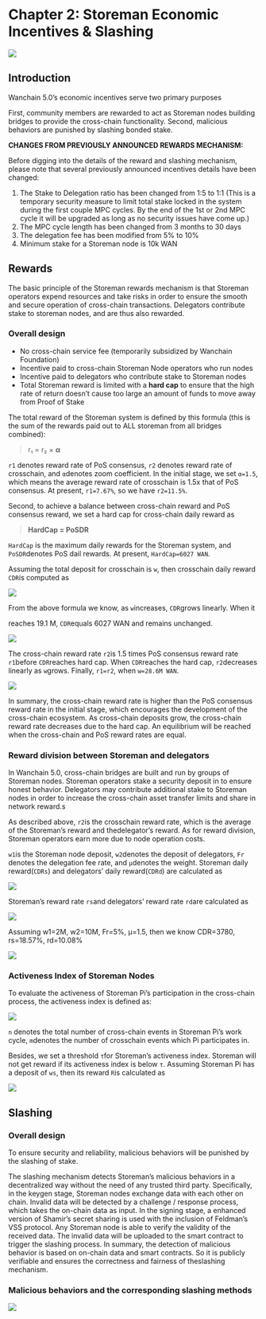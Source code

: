 # Chapter 2: Storeman Economic Incentives & Slashing


![](https://miro.medium.com/max/2732/0*FYVl6eby6Sej3tUX.png)

## Introduction

Wanchain 5.0’s economic incentives serve two primary purposes

First, community members are rewarded to act as Storeman nodes building bridges to provide the cross-chain functionality. Second, malicious behaviors are punished by slashing bonded stake.

**CHANGES FROM PREVIOUSLY ANNOUNCED REWARDS MECHANISM:**

Before digging into the details of the reward and slashing mechanism, please note that several previously announced incentives details have been changed:

1.  The Stake to Delegation ratio has been changed from 1:5 to 1:1 (This is a temporary security measure to limit total stake locked in the system during the first couple MPC cycles. By the end of the 1st or 2nd MPC cycle it will be upgraded as long as no security issues have come up.)
2.  The MPC cycle length has been changed from 3 months to 30 days
3.  The delegation fee has been modified from 5% to 10%
4.  Minimum stake for a Storeman node is 10k WAN

## Rewards

The basic principle of the Storeman rewards mechanism is that Storeman operators expend resources and take risks in order to ensure the smooth and secure operation of cross-chain transactions. Delegators contribute stake to storeman nodes, and are thus also rewarded.

### Overall design

*   No cross-chain service fee (temporarily subsidized by Wanchain Foundation)
*   Incentive paid to cross-chain Storeman Node operators who run nodes
*   Incentive paid to delegators who contribute stake to Storeman nodes
*   Total Storeman reward is limited with a **hard cap** to ensure that the high rate of return doesn’t cause too large an amount of funds to move away from Proof of Stake

The total reward of the Storeman system is defined by this formula (this is the sum of the rewards paid out to ALL storeman from all bridges combined):

> r₁ = r₂ × **α**

`r1` denotes reward rate of PoS consensus, `r2` denotes reward rate of crosschain, and `α`denotes zoom coefficient. In the initial stage, we set `α=1.5`, which means the average reward rate of crosschain is 1.5x that of PoS consensus. At present, `r1=7.67%`, so we have `r2=11.5%`.

Second, to achieve a balance between cross-chain reward and PoS consensus reward, we set a hard cap for cross-chain daily reward as

> **HardCap = PoSDR**

`HardCap` is the maximum daily rewards for the Storeman system, and `PoSDR`denotes PoS dail rewards. At present, `HardCap=6027 WAN`.

Assuming the total deposit for crosschain is `w`, then crosschain daily reward `CDR`is computed as

![](https://miro.medium.com/max/641/0*K25657uhzNo7Xg-U.png)

From the above formula we know, as `w`increases, `CDR`grows linearly. When it

reaches 19.1 M, `CDR`equals 6027 WAN and remains unchanged.

![](https://miro.medium.com/max/875/0*ybXxhQPbv3rShfhs.png)

The cross-chain reward rate `r2`is 1.5 times PoS consensus reward rate `r1`before `CDR`reaches hard cap. When `CDR`reaches the hard cap, `r2`decreases linearly as `w`grows. Finally, `r1=r2`, when `w=28.6M WAN`.

![](https://miro.medium.com/max/875/0*NAu4fqivxowjRuKt.png)

In summary, the cross-chain reward rate is higher than the PoS consensus reward rate in the initial stage, which encourages the development of the cross-chain ecosystem. As cross-chain deposits grow, the cross-chain reward rate decreases due to the hard cap. An equilibrium will be reached when the cross-chain and PoS reward rates are equal.

### Reward division between Storeman and delegators

In Wanchain 5.0, cross-chain bridges are built and run by groups of Storeman nodes. Storeman operators stake a security deposit in to ensure honest behavior. Delegators may contribute additional stake to Storeman nodes in order to increase the cross-chain asset transfer limits and share in network reward.s

As described above, `r2`is the crosschain reward rate, which is the average of the Storeman’s reward and thedelegator’s reward. As for reward division, Storeman operators earn more due to node operation costs.

`w1`is the Storeman node deposit, `w2`denotes the deposit of delegators, `Fr` denotes the delegation fee rate, and `μ`denotes the weight. Storeman daily reward(`CDRs`) and delegators’ daily reward(`CDRd`) are calculated as

![](https://miro.medium.com/max/875/0*iWipdAbKiCdxIyW9.png)

Storeman’s reward rate `rs`and delegators’ reward rate `rd`are calculated as

![](https://miro.medium.com/max/875/0*wgW9MqtlqtS8DfXb.png)

Assuming w1=2M, w2=10M, Fr=5%, μ=1.5, then we know CDR=3780, rs=18.57%, rd=10.08%

![](https://miro.medium.com/max/875/0*GqaDDrJVAWan9qi7.png)

### Activeness Index of Storeman Nodes


To evaluate the activeness of Storeman Pi’s participation in the cross-chain process, the activeness index is defined as:

![](https://miro.medium.com/max/156/0*ngPiKdfKcXv8X0CZ.png)

`n` denotes the total number of cross-chain events in Storeman Pi’s work cycle, `m`denotes the number of crosschain events which Pi participates in.

Besides, we set a threshold `τ`for Storeman’s activeness index. Storeman will not get reward if its activeness index is below `τ`. Assuming Storeman Pi has a deposit of `ws`, then its reward `R`is calculated as

![](https://miro.medium.com/max/596/0*wwQtCTv1aNXc6YV9.png)

## Slashing


### Overall design


To ensure security and reliability, malicious behaviors will be punished by the slashing of stake.

The slashing mechanism detects Storeman’s malicious behaviors in a decentralized way without the need of any trusted third party. Specifically, in the keygen stage, Storeman nodes exchange data with each other on chain. Invalid data will be detected by a challenge / response process, which takes the on-chain data as input. In the signing stage, a enhanced version of Shamir’s secret sharing is used with the inclusion of Feldman’s VSS protocol. Any Storeman node is able to verify the validity of the received data. The invalid data will be uploaded to the smart contract to trigger the slashing process. In summary, the detection of malicious behavior is based on on-chain data and smart contracts. So it is publicly verifiable and ensures the correctness and fairness of theslashing mechanism.

### Malicious behaviors and the corresponding slashing methods

![](https://miro.medium.com/max/875/1*rd61ahGal_dMw63DT2rYeQ.png)

